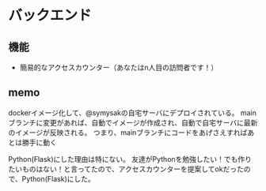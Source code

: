# バックエンド
## 機能
 - 簡易的なアクセスカウンター（あなたはn人目の訪問者です！）

## memo
dockerイメージ化して、@symysakの自宅サーバにデプロイされている。
mainブランチに変更があれば、自動でイメージが作成され、自動で自宅サーバに最新のイメージが反映される。
つまり、mainブランチにコードをあげさえすればあとは勝手に動く

Python(Flask)にした理由は特にない。
友達がPythonを勉強したい！でも作りたいものはない！と言ってたので、アクセスカウンターを提案してokだったので、Python(Flask)にした。